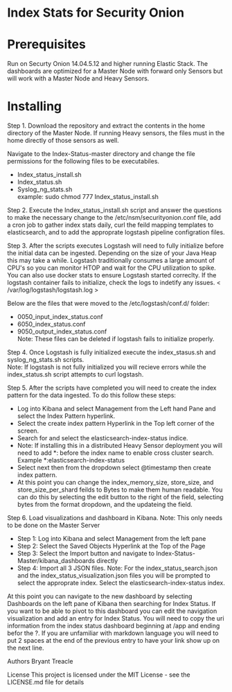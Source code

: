 # Index Stats for Security Onion

# Prerequisites
Run on Securty Onion 14.04.5.12 and higher running Elastic Stack.  The dashboards are optimized for a Master Node with forward only Sensors but will work with a Master Node and Heavy Sensors.
# Installing
Step 1. Download the repository and extract the contents in the home directory of the Master Node.  If running Heavy sensors, the files must in the home directly of those sensors as well.

Navigate to the Index-Status-master directory and change the file permissions for the following files to be executabiles.  
* Index_status_install.sh  
* Index_status.sh  
* Syslog_ng_stats.sh  
example: sudo chmod 777 Index_status_install.sh

Step 2. Execute the Index_status_install.sh script and answer the questions to make the necessary change to the /etc/nsm/securityonion.conf file, add a cron job to gather index stats daily, curl the feild mapping templates to elasticsearch, and to add the approprate logstash pipeline configration files. 

Step 3. After the scripts executes Logstash will need to fully initialize before the initial data can be ingested. Depending on the size of your Java Heap this may take a while.  Logstash traditionally consumes a large amount of CPU's so you can monitor HTOP and wait for the CPU utilization to spike.  You can also use docker stats to ensure Logstash started correclty.  If the logstash container fails to initialize, check the logs to indetify any issues.  < /var/log/logstash/logstash.log > 

Below are the files that were moved to the /etc/logstash/conf.d/ folder:  
* 0050_input_index_status.conf  
* 6050_index_status.conf  
* 9050_output_index_status.conf  
Note: These files can be deleted if logstash fails to initialize properly.  

Step 4.  Once Logstash is fully initialized execute the index_stasus.sh and syslog_ng_stats.sh scripts.  
Note: If logstash is not fully initialized you will recieve errors while the index_status.sh script attempts to curl logstash.  

Step 5. After the scripts have completed you will need to create the index pattern for the data ingested.  To do this follow these steps:
* Log into Kibana and select Management from the Left hand Pane and select the Index Pattern hyperlink.
* Select the create index pattern Hyperlink in the Top left corner of the screen.  
* Search for and select the elasticsearch-index-status indice.  
* Note: If installing this in a distributed Heavy Sensor deployment you will need to add *: before the index name to enable cross cluster search. Example *:elasticsearch-index-status  
* Select next then from the dropdown select @timestamp then create index pattern.
* At this point you can change the index_memory_size, store_size, and store_size_per_shard feilds to Bytes to make them human readable. You can do this by selecting the edit button to the right of the field, selecting bytes from the format dropdown, and the updateing the field.  

Step 6.  Load visualizations and dashboard in Kibana.
Note: This only needs to be done on the Master Server
* Step 1: Log into Kibana and select Management from the left pane
* Step 2: Select the Saved Objects Hyperlink at the Top of the Page
* Step 3: Select the Import button and navigate to Index-Status-Master/kibana_dashboards directly
* Step 4: Import all 3 JSON files.
Note:  For the index_status_search.json and the index_status_visualization.json files you will be prompted to select the approprate index.  Select the elasticsearch-index-status index.

At this point you can navigate to the new dashboard by selecting Dashboards on the left pane of Kibana then searching for Index Status.  If you want to be able to pivot to this dashboard you can edit the navigation visualization and add an entry for Index Status.  You will need to copy the uri information from the index status dashboard beginning at /app and ending befor the ?.  If you are unfamiliar with markdown language you will need to put 2 spaces at the end of the previous entry to have your link show up on the next line. 

Authors
Bryant Treacle

License
This project is licensed under the MIT License - see the LICENSE.md file for details
